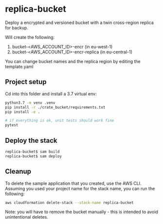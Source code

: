 # replica-bucket

Deploy a encrypted and versioned bucket with a twin cross-region replica for backup.

Will create the following:

1. bucket-<AWS_ACCOUNT_ID>-encr (in eu-west-1)
2. bucket-<AWS_ACCOUNT_ID>-encr-replica (in eu-central-1)

You can change bucket names and the replica region by 
editing the template.yaml

## Project setup

Cd into this folder and install a 3.7 virtual env:

```bash
python3.7 -m venv .venv
pip install -r ./crate_bucket/requirements.txt
pip install -e .

# if everything is ok, unit tests should work fine
pytest
```

## Deploy the stack

```bash
replica-bucket$ sam build
replica-bucket$ sam deploy
```

## Cleanup

To delete the sample application that you created, use the AWS CLI. Assuming you used your project name for the stack name, you can run the following:

```bash
aws cloudformation delete-stack --stack-name replica-bucket
```

Note: you will have to remove the bucket manually - this is intended to avoid unintentional deletes.